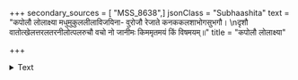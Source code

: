 +++
secondary_sources = [ "MSS_8638",]
jsonClass = "Subhaashita"
text = "कपोलौ लोलाक्ष्या मधुमुकुललीलाविजयिना- वुरोजौ रेजाते कनककलशाभोगसुभगौ।  \nदृशौ वातोत्खेलत्तरलतरनीलोत्पलरुचौ वचो नो जानीमः किममृतमयं किं विषमयम्॥"
title = "कपोलौ लोलाक्ष्या"

+++

<details><summary>Text</summary>

कपोलौ लोलाक्ष्या मधुमुकुललीलाविजयिना- वुरोजौ रेजाते कनककलशाभोगसुभगौ।  
दृशौ वातोत्खेलत्तरलतरनीलोत्पलरुचौ वचो नो जानीमः किममृतमयं किं विषमयम्॥
</details>
